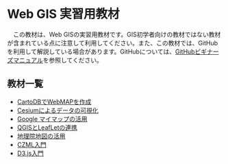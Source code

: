 # Web GIS 実習用教材
　この教材は、Web GISの実習用教材です。GIS初学者向けの教材ではない教材が含まれている点に注意して利用してください。また、この教材では、GitHubを利用して解説している場合があります。GitHubについては、[GitHubビギナーズマニュアル]を参照してください。

## 教材一覧
- [CartoDBでWebMAPを作成](#)
- [Cesiumによるデータの可視化](#)
- [Google マイマップの活用](#)
- [QGISとLeafLetの連携](#)
- [地理院地図の活用](#)
- [CZML入門](#)
- [D3.js入門](#)

[GitHubビギナーズマニュアル]:./GitHubビギナーズマニュアル.md
